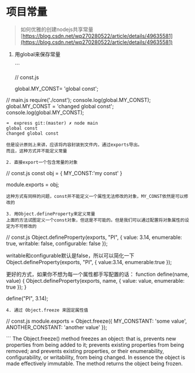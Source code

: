 # 项目常量

> 如何优雅的创建nodejs共享常量 [https://blog.csdn.net/wp270280522/article/details/49635581](https://blog.csdn.net/wp270280522/article/details/49635581)

1. 用global来保存常量

   \`\`\`

   // const.js

   global.MY\_CONST= 'global const';

// main.js require\('./const'\); console.log\(global.MY\_CONST\); global.MY\_CONST = 'changed global const'; console.log\(global.MY\_CONST\);

```text
➜  express git:(master) ✗ node main
global const
changed global const

但是设计原则上来讲，应该将内容封装到文件内，通过exports导出。 
而且，这种方式并不能定义常量

2. 直接export一个包含常量的对象
```

// const.js const obj = { MY\_CONST:'my const' }

module.exports = obj;

```text
这种方式有同样的问题，const并不能定义一个属性无法修改的对象，MY_CONST依然是可以修改的

3. 用Object.defineProperty来定义常量
上面的方法试图定义一个const对象，但这是不可能的。但是我们可以通过配置将对象属性的设定为不可修改的
```

// const.js Object.defineProperty\(exports, "PI", { value: 3.14, enumerable: true, writable: false, configurable: false }\);

writable和configurable默认是false，所以可以简化一下 Object.defineProperty\(exports, "PI", { value:3.14, enumerable:true }\);

更好的方式，如果你不想为每一个属性都手写配置的话： function define\(name, value\) { Object.defineProperty\(exports, name, { value: value, enumerable: true }\); }

define\("PI", 3.14\);

```text
4. 通过 Object.freeze 来固定属性值
```

// const.js module.exports = Object.freeze\({ MY\_CONSTANT: 'some value', ANOTHER\_CONSTANT: 'another value' }\);

\`\`\` The Object.freeze\(\) method freezes an object: that is, prevents new properties from being added to it; prevents existing properties from being removed; and prevents existing properties, or their enumerability, configurability, or writability, from being changed. In essence the object is made effectively immutable. The method returns the object being frozen.


